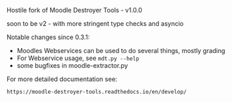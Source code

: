 Hostile fork of Moodle Destroyer Tools - v1.0.0

soon to be v2 - with more stringent type checks and asyncio

Notable changes since 0.3.1:

 - Moodles Webservices can be used to do several things, mostly grading
 - For Webservice usage, see `mdt.py --help`
 - some bugfixes in moodle-extractor.py

For more detailed documentation see:

    https://moodle-destroyer-tools.readthedocs.io/en/develop/
